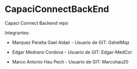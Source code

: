 # CapaciConnectBackEnd
Capaci Connect Backend repo

Integrantes:

- Marquez Peralta Gael Aldair - Usuario de GIT: GahelMqz

- Edgar Medrano Cordova -  Usuario de GIT: Edgar-MedCor

- Marco Antonio Hau Pech - Usuario de GIT: Marcohau20

